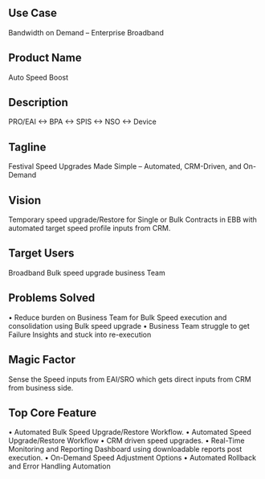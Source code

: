## Use Case	
Bandwidth on Demand – Enterprise Broadband
## Product Name	
Auto Speed Boost
## Description	
PRO/EAI <-> BPA <-> SPIS <-> NSO <-> Device
## Tagline	
Festival Speed Upgrades Made Simple – Automated, CRM-Driven, and On-Demand
## Vision	
Temporary speed upgrade/Restore for Single or Bulk Contracts in EBB with automated target speed profile inputs from CRM.
## Target Users	
Broadband Bulk speed upgrade business Team
## Problems Solved	
•	Reduce burden on Business Team for Bulk Speed execution and consolidation using Bulk speed upgrade 
•	Business Team struggle to get Failure Insights and stuck into re-execution
## Magic Factor	
Sense the Speed inputs from EAI/SRO which gets direct inputs from CRM from business side.
## Top Core Feature	
•	Automated Bulk Speed Upgrade/Restore Workflow.
•	Automated Speed Upgrade/Restore Workflow
•	CRM driven speed upgrades.
•	Real-Time Monitoring and Reporting Dashboard using downloadable reports post execution.
•	On-Demand Speed Adjustment Options
•	Automated Rollback and Error Handling Automation
